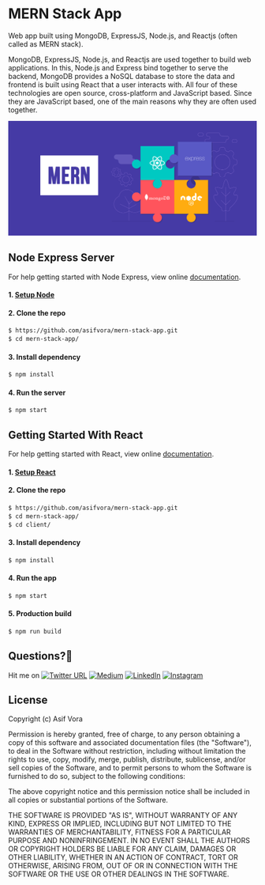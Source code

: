 # MERN Stack App
Web app built using MongoDB, ExpressJS, Node.js, and Reactjs (often called as MERN stack).

MongoDB, ExpressJS, Node.js, and Reactjs are used together to build web applications. In this, Node.js and Express bind together to serve the backend, MongoDB provides a NoSQL database to store the data and frontend is built using React that a user interacts with. All four of these technologies are open source, cross-platform and JavaScript based. Since they are JavaScript based, one of the main reasons why they are often used together.

![image](https://github.com/asifvora/mern-stack-app/blob/master/MERN.png)
<!-- article https://medium.com/crowdbotics/deploy-a-mern-stack-app-on-heroku-b0c255744a70 -->

## Node Express Server

For help getting started with Node Express, view online
[documentation](https://expressjs.com/).

#### 1. [Setup Node](https://nodejs.org/en/)

#### 2. Clone the repo

```sh
$ https://github.com/asifvora/mern-stack-app.git
$ cd mern-stack-app/
```

#### 3. Install dependency

```sh
$ npm install
```

#### 4. Run the server

```sh
$ npm start
```

## Getting Started With React

For help getting started with React, view online
[documentation](https://reactjs.org/).

#### 1. [Setup React](https://reactjs.org/docs/try-react.html)

#### 2. Clone the repo

```sh
$ https://github.com/asifvora/mern-stack-app.git
$ cd mern-stack-app/
$ cd client/
```

#### 3. Install dependency

```sh
$ npm install
```

#### 4. Run the app

```sh
$ npm start
```
#### 5. Production build

```sh
$ npm run build
```

## Questions?🤔 
  
Hit me on [![Twitter URL](https://img.shields.io/twitter/url/http/shields.io.svg?style=social)](https://twitter.com/007_dark_shadow)
[![Medium](https://img.shields.io/badge/Medium-asifvora-brightgreen.svg)](https://medium.com/@asifvora)
[![LinkedIn](https://img.shields.io/badge/LinkedIn-asifvora-blue.svg)](https://www.linkedin.com/in/asif-vora/) 
[![Instagram](https://img.shields.io/badge/Instagram-Asif%20Vora-green.svg)](https://www.instagram.com/007_dark_shadow/) 


## License

Copyright (c) Asif Vora

Permission is hereby granted, free of charge, to any person obtaining a copy
of this software and associated documentation files (the "Software"), to deal
in the Software without restriction, including without limitation the rights
to use, copy, modify, merge, publish, distribute, sublicense, and/or sell
copies of the Software, and to permit persons to whom the Software is
furnished to do so, subject to the following conditions:

The above copyright notice and this permission notice shall be included in all
copies or substantial portions of the Software.

THE SOFTWARE IS PROVIDED "AS IS", WITHOUT WARRANTY OF ANY KIND, EXPRESS OR
IMPLIED, INCLUDING BUT NOT LIMITED TO THE WARRANTIES OF MERCHANTABILITY,
FITNESS FOR A PARTICULAR PURPOSE AND NONINFRINGEMENT. IN NO EVENT SHALL THE
AUTHORS OR COPYRIGHT HOLDERS BE LIABLE FOR ANY CLAIM, DAMAGES OR OTHER
LIABILITY, WHETHER IN AN ACTION OF CONTRACT, TORT OR OTHERWISE, ARISING FROM,
OUT OF OR IN CONNECTION WITH THE SOFTWARE OR THE USE OR OTHER DEALINGS IN THE
SOFTWARE.
